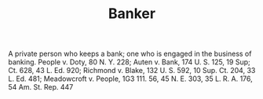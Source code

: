 ---
title: Banker
letter: B
permalink: "/definitions/banker.html"
body: A private person who keeps a bank; one who is engaged in the business of banking.
  People v. Doty, 80 N. Y. 228; Auten v. Bank, 174 U. S. 125, 19 Sup; Ct. 628, 43
  L. Ed. 920; Richmond v. Blake, 132 U. S. 592, 10 Sup. Ct. 204, 33 L. Ed. 481; Meadowcroft
  v. People, 1G3 111. 56, 45 N. E. 303, 35 L. R. A. 176, 54 Am. St. Rep. 447
published_at: '2018-07-07'
layout: post
---